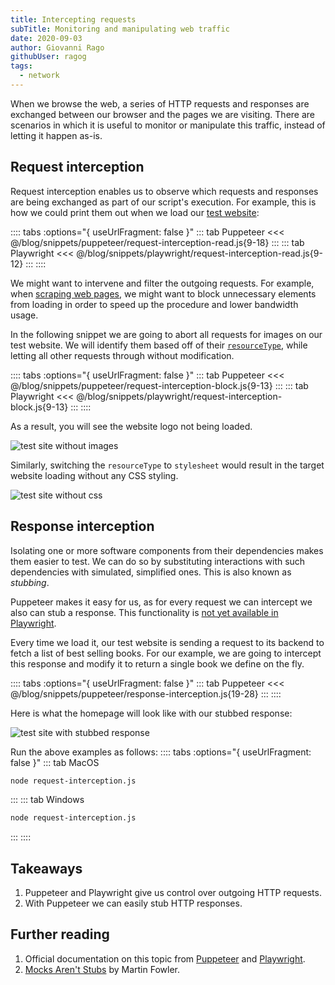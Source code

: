 ```yaml
---
title: Intercepting requests
subTitle: Monitoring and manipulating web traffic
date: 2020-09-03
author: Giovanni Rago
githubUser: ragog
tags:
  - network
---
```


When we browse the web, a series of HTTP requests and responses are exchanged between our browser and the pages we are visiting. There are scenarios in which it is useful to monitor or manipulate this traffic, instead of letting it happen as-is.

<!-- more -->

## Request interception

Request interception enables us to observe which requests and responses are being exchanged as part of our script's execution. For example, this is how we could print them out when we load our [test website](https://danube-webshop.herokuapp.com):

:::: tabs :options="{ useUrlFragment: false }"
::: tab Puppeteer
<<< @/blog/snippets/puppeteer/request-interception-read.js{9-18}
:::
::: tab Playwright
<<< @/blog/snippets/playwright/request-interception-read.js{9-12}
:::
::::

We might want to intervene and filter the outgoing requests. For example, when [scraping web pages](basics-scraping/), we might want to block unnecessary elements from loading in order to speed up the procedure and lower bandwidth usage.

In the following snippet we are going to abort all requests for images on our test website. We will identify them based off of their [`resourceType`](https://pptr.dev/#?product=Puppeteer&version=v5.2.1&show=api-httprequestresourcetype), while letting all other requests through without modification.

:::: tabs :options="{ useUrlFragment: false }"
::: tab Puppeteer
<<< @/blog/snippets/puppeteer/request-interception-block.js{9-13}
:::
::: tab Playwright
<<< @/blog/snippets/playwright/request-interception-block.js{9-13}
:::
::::

 As a result, you will see the website logo not being loaded.

 ![test site without images](/request-interception-image.png)

 Similarly, switching the `resourceType` to `stylesheet` would result in the target website loading without any CSS styling.

 ![test site without css](/request-interception-css.png)

## Response interception

Isolating one or more software components from their dependencies makes them easier to test. We can do so by substituting interactions with such dependencies with simulated, simplified ones. This is also known as _stubbing_.

Puppeteer makes it easy for us, as for every request we can intercept we also can stub a response. This functionality is [not yet available in Playwright](https://github.com/microsoft/playwright/issues/1774).

Every time we load it, our test website is sending a request to its backend to fetch a list of best selling books. For our example, we are going to intercept this response and modify it to return a single book we define on the fly.

:::: tabs :options="{ useUrlFragment: false }"
::: tab Puppeteer
<<< @/blog/snippets/puppeteer/response-interception.js{19-28}
:::
::::

Here is what the homepage will look like with our stubbed response:

![test site with stubbed response](/response-interception.png)

Run the above examples as follows:
:::: tabs :options="{ useUrlFragment: false }"
::: tab MacOS
```sh
node request-interception.js
```
:::
::: tab Windows
```sh
node request-interception.js
```
:::
::::

## Takeaways

1. Puppeteer and Playwright give us control over outgoing HTTP requests.
2. With Puppeteer we can easily stub HTTP responses.

## Further reading

1. Official documentation on this topic from [Puppeteer](https://pptr.dev/#?product=Puppeteer&version=v5.2.1&show=api-class-httprequest) and [Playwright](https://playwright.dev/#version=v1.3.0&path=docs%2Fnetwork.md&q=handle-requests).
2. [Mocks Aren't Stubs](https://martinfowler.com/articles/mocksArentStubs.html) by Martin Fowler.
